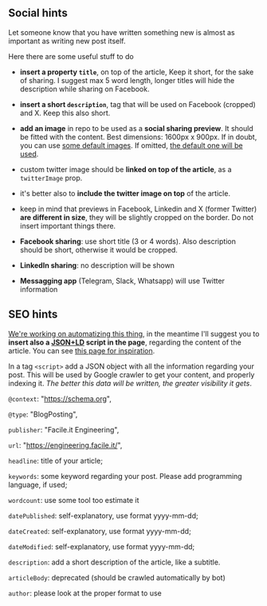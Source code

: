 ## Social hints

Let someone know that you have written something new is almost as important as writing new post itself.

Here there are some useful stuff to do

- **insert a property `title`**, on top of the article, Keep it short, for the sake of sharing. I suggest max 5 word length, longer titles will hide the description while sharing on Facebook.

- **insert a short `description`**, tag that will be used on Facebook (cropped) and X. Keep this also short.

- **add an image** in repo to be used as a **social sharing preview**. It should be fitted with the content. Best dimensions: 1600px x 900px. If in doubt, you can use [some default images](static/images/social/suggested/2.png). If omitted, [the default one will be used](static/images/social/social-preview.png).

- custom twitter image should be **linked on top of the article**, as a `twitterImage` prop.

- it's better also to **include the twitter image on top** of the article.

- keep in mind that previews in Facebook, Linkedin and X (former Twitter) **are different in size**, they will be slightly cropped on the border. Do not insert important things there.

- **Facebook sharing**: use short title (3 or 4 words). Also description should be short, otherwise it would be cropped.

- **LinkedIn sharing**: no description will be shown

- **Messagging app** (Telegram, Slack, Whatsapp) will use Twitter information

## SEO hints

[We're working on automatizing this thing](https://github.com/facile-it/facile-it.github.io/issues/73), in the meantime I'll suggest you to **insert also a [JSON+LD](https://json-ld.org/) script in the page**, regarding the content of the article. You can see [this page for inspiration](content/blog/eng/v-protetto8-9-2023.md).

In a tag `<script>` add a JSON object with all the information regarding your post. This will be used by Google crawler to get your content, and properly indexing it. *The better this data will be written, the greater visibility it gets*.

`@context`: "https://schema.org", 

`@type`: "BlogPosting",

`publisher`: "Facile.it Engineering",

`url`: "https://engineering.facile.it/",

`headline`: title of your article;

`keywords`: some keyword regarding your post. Please add programming language, if used;

`wordcount`: use some tool too estimate it

`datePublished`: self-explanatory, use format yyyy-mm-dd;

`dateCreated`: self-explanatory, use format yyyy-mm-dd;

`dateModified`: self-explanatory, use format yyyy-mm-dd;

`description`: add a short description of the article, like a subtitle.

`articleBody`: deprecated (should be crawled automatically by bot)

`author`: please look at the proper format to use
